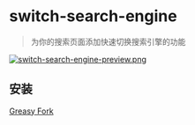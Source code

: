 # switch-search-engine

> 为你的搜索页面添加快速切换搜索引擎的功能

[![switch-search-engine-preview.png](https://i.postimg.cc/y6gtbtPJ/switch-search-engine-preview.png)](https://postimg.cc/pyvs903x)

## 安装

[Greasy Fork](https://greasyfork.org/zh-CN/scripts/490645-switch-search-engine)
